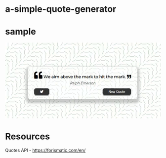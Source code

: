 # a-simple-quote-generator

# sample

![](sample_1.gif)

# Resources

Quotes API - https://forismatic.com/en/

